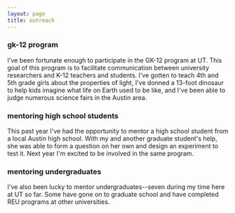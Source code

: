```yaml
---
layout: page
title: outreach
---
```


### gk-12 program

I've been fortunate enough to participate in the GK-12 program at UT. This goal of this program is to facilitate communication between university researchers and K-12 teachers and students. I've gotten to teach 4th and 5th grade girls about the properties of light, I've donned a 13-foot dinosaur to help kids imagine what life on Earth used to be like, and I've been able to judge numerous science fairs in the Austin area.

### mentoring high school students

This past year I've had the opportunity to mentor a high school student from a local Austin high school. With my and another graduate student's help, she was able to form a question on her own and design an experiment to test it. Next year I'm excited to be involved in the same program.

### mentoring undergraduates

I've also been lucky to mentor undergraduates--seven during my time here at UT so far. Some have gone on to graduate school and have completed REU programs at other universities.
